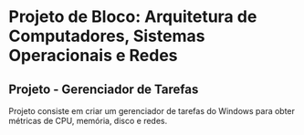 # Projeto de Bloco: Arquitetura de Computadores, Sistemas Operacionais e Redes


## Projeto - Gerenciador de Tarefas

Projeto consiste em criar um gerenciador de tarefas do Windows para obter métricas de CPU, memória, disco e redes.
